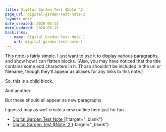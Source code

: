 ```yaml
---
title: Digital Garden Test $Note '2'
page_url: digital-garden-test-note-2
layout: note
date_created: 2020-05-13
date_updated: 2020-05-13
backlinks:
  - name: Digital Garden Test Note 1
    url: digital-garden-test-note-1
---
```




This note is fairly simple. I just want to use it to display various paragraphs, and show how I can flatten blocks. (Also, you may have noticed that the title contains some odd characters in it. Those shouldn't be included in the url or filename, though they'll appear as aliases for any links to this note.)

So, this is a child block. 

And another. 

But these should all appear as new paragraphs.

I guess I may as well create a new outline here just for fun.

- [Digital Garden Test Note 1](digital-garden-test-note-1){:target="_blank"}
- [Digital Garden Test $Note '2'](digital-garden-test-note-2){:target="_blank"}


